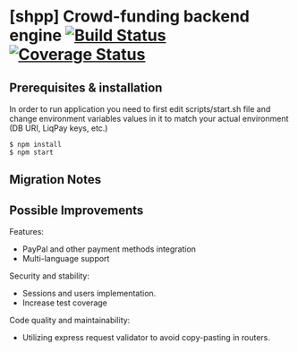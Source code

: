 # [shpp] Crowd-funding backend engine [![Build Status](https://travis-ci.org/shpp/crowdfunding-platform-back.svg?branch=master)](https://travis-ci.org/shpp/crowdfunding-platform-back) [![Coverage Status](https://coveralls.io/repos/github/shpp/crowdfunding-platform-back/badge.svg?branch=master)](https://coveralls.io/github/shpp/crowdfunding-platform-back?branch=master)

## Prerequisites & installation
In order to run application you need to first edit scripts/start.sh file and change environment variables values in it to match your actual environment (DB URI, LiqPay keys, etc.) 

```
$ npm install
$ npm start
```

## Migration Notes

## Possible Improvements

Features:
- PayPal and other payment methods integration
- Multi-language support

Security and stability:
- Sessions and users implementation.
- Increase test coverage

Code quality and maintainability:
- Utilizing express request validator to avoid copy-pasting in routers.